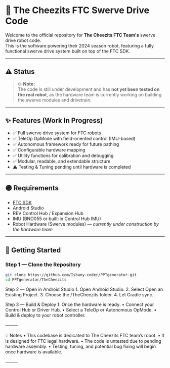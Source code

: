 # 🧀 The Cheezits FTC Swerve Drive Code

Welcome to the official repository for **The Cheezits FTC Team's** swerve drive robot code.  
This is the software powering their 2024 season robot, featuring a fully functional swerve drive system built on top of the FTC SDK.

---

## ⚠️ Status

> ⚙️ **Note:**  
> The code is still under development and has **not yet been tested on the real robot**, as the hardware team is currently working on building the swerve modules and drivetrain.

---

## ✨ Features (Work In Progress)

- ✅ Full swerve drive system for FTC robots
- ✅ TeleOp OpMode with field-oriented control (IMU-based)
- ✅ Autonomous framework ready for future pathing
- ✅ Configurable hardware mapping
- ✅ Utility functions for calibration and debugging
- ✅ Modular, readable, and extendable structure
- ⚠️ Testing & Tuning pending until hardware is completed

---

## 🟣 Requirements

- [FTC SDK](https://github.com/FIRST-Tech-Challenge/FtcRobotController)
- Android Studio
- REV Control Hub / Expansion Hub
- IMU (BNO055 or built-in Control Hub IMU)
- Robot Hardware (Swerve modules) — *currently under construction by the hardware team*

---

## 🚀 Getting Started

### Step 1 — Clone the Repository

```bash
git clone https://github.com/Ishany-coder/PPTgenerator.git
cd PPTgenerator/TheCheezits
```

Step 2 — Open in Android Studio
	1.	Open Android Studio.
	2.	Select Open an Existing Project.
	3.	Choose the /TheCheezits folder.
	4.	Let Gradle sync.

Step 3 — Build & Deploy
	1.	Once the hardware is ready:
	•	Connect your Control Hub or Driver Hub.
	•	Select a TeleOp or Autonomous OpMode.
	•	Build & deploy to your robot controller.

⸻

💡 Notes
	•	This codebase is dedicated to The Cheezits FTC team’s robot.
	•	It is designed for FTC legal hardware.
	•	The code is untested due to pending hardware assembly.
	•	Testing, tuning, and potential bug fixing will begin once hardware is available.

⸻
